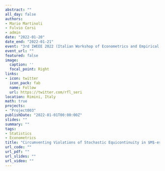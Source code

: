 ```yaml
---
abstract: ""
all_day: false
authors:
- Mario Martinoli
- Fulvio Corsi
- admin
date: "2022-01-20"
date_end: "2022-01-21"
event: "3rd IWEEE 2022 (Italian Workshop of Econometrics and Empirical Economics): High-dimensional and Multivariate Econometrics: Theory and Practice"
event_url: ""
featured: false
image:
  caption: ''
  focal_point: Right
links:
- icon: twitter
  icon_pack: fab
  name: Follow
  url: https://twitter.com/rfl_seri
location: Rimini, Italy
math: true
projects:
- "Project003"
publishDate: "2022-01-01T00:00:00Z"
slides: ""
summary: ""
tags:
- Statistics
- Econometrics
title: "Circumventing Violations of Stochastic Equicontinuity in $M$-estimation"
url_code: ""
url_pdf: ""
url_slides: ""
url_video: ""
---
```

